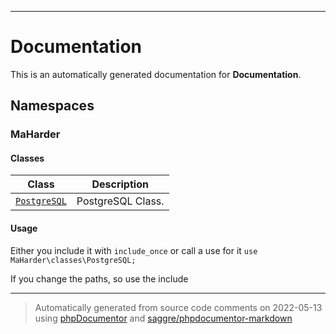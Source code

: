 
***

# Documentation

This is an automatically generated documentation for **Documentation**.

## Namespaces

### MaHarder

#### Classes

| Class | Description |
|-------|-------------|
| [`PostgreSQL`](./classes/MaHarder/PostgreSQL.md) | PostgreSQL Class.|

#### Usage

Either you include it with `include_once` or call a use for it `use MaHarder\classes\PostgreSQL;`

If you change the paths, so use the include

***
> Automatically generated from source code comments on 2022-05-13 using [phpDocumentor](http://www.phpdoc.org/) and [saggre/phpdocumentor-markdown](https://github.com/Saggre/phpDocumentor-markdown)
